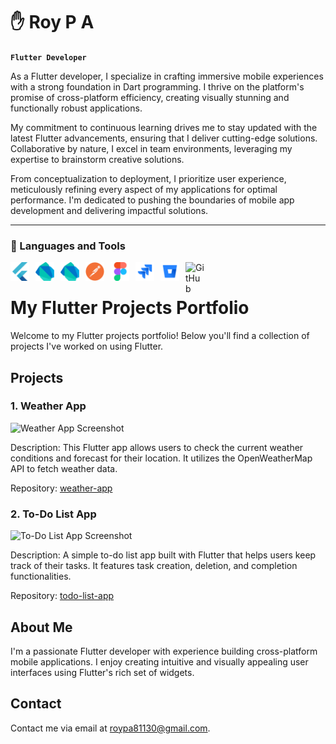 # ✋ Roy P A

**`Flutter Developer`**

As a Flutter developer, I specialize in crafting immersive mobile experiences with a strong foundation in Dart programming. I thrive on the platform's promise of cross-platform efficiency, creating visually stunning and functionally robust applications.

My commitment to continuous learning drives me to stay updated with the latest Flutter advancements, ensuring that I deliver cutting-edge solutions. Collaborative by nature, I excel in team environments, leveraging my expertise to brainstorm creative solutions.

From conceptualization to deployment, I prioritize user experience, meticulously refining every aspect of my applications for optimal performance. I'm dedicated to pushing the boundaries of mobile app development and delivering impactful solutions.

---
### 🧰 Languages and Tools

<img align="left" alt="Git" width="30px" style="padding-right:10px;" src="https://github.com/devicons/devicon/blob/master/icons/flutter/flutter-original.svg" />
<img align="left" alt="Git" width="30px" style="padding-right:10px;" src="https://github.com/devicons/devicon/blob/master/icons/dart/dart-original.svg" />
<img align="left" alt="Git" width="30px" style="padding-right:10px;" src="https://github.com/devicons/devicon/blob/master/icons/dart/dart-original.svg" />



<img align="left" alt="Git" width="30px" style="padding-right:10px;" src="https://github.com/devicons/devicon/blob/master/icons/postman/postman-original.svg" />
<img align="left" alt="Git" width="30px" style="padding-right:10px;" src="https://github.com/devicons/devicon/blob/master/icons/figma/figma-original.svg" />
<img align="left" alt="Git" width="30px" style="padding-right:10px;" src="https://github.com/devicons/devicon/blob/master/icons/jira/jira-original.svg" />


<img align="left" alt="Git" width="30px" style="padding-right:10px;" src="https://github.com/devicons/devicon/blob/master/icons/bitbucket/bitbucket-original.svg" />
<img align="left" alt="GitHub" width="30px" style="padding-right:10px;" src="https://cdn.jsdelivr.net/gh/devicons/devicon/icons/github/github-original.svg" />

<br />

# My Flutter Projects Portfolio

Welcome to my Flutter projects portfolio! Below you'll find a collection of projects I've worked on using Flutter.

## Projects

### 1. Weather App

![Weather App Screenshot](weather_app_screenshot.png)

Description: This Flutter app allows users to check the current weather conditions and forecast for their location. It utilizes the OpenWeatherMap API to fetch weather data.

Repository: [weather-app](https://github.com/yourusername/weather-app)

### 2. To-Do List App

![To-Do List App Screenshot](todo_list_app_screenshot.png)

Description: A simple to-do list app built with Flutter that helps users keep track of their tasks. It features task creation, deletion, and completion functionalities.

Repository: [todo-list-app](https://github.com/yourusername/todo-list-app)

## About Me

I'm a passionate Flutter developer with experience building cross-platform mobile applications. I enjoy creating intuitive and visually appealing user interfaces using Flutter's rich set of widgets.

## Contact

Contact me via email at [roypa81130@gmail.com](mailto:roypa81130@gmail.com).














